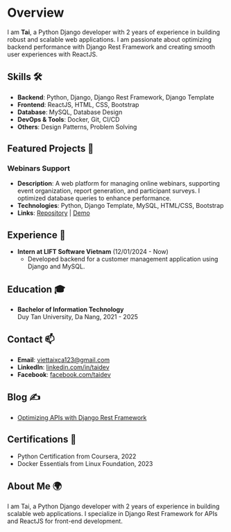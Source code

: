 # Overview

I am **Tai**, a Python Django developer with 2 years of experience in building robust and scalable web applications. I am passionate about optimizing backend performance with Django Rest Framework and creating smooth user experiences with ReactJS.

## Skills 🛠️

- **Backend**: Python, Django, Django Rest Framework, Django Template
- **Frontend**: ReactJS, HTML, CSS, Bootstrap
- **Database**: MySQL, Database Design
- **DevOps & Tools**: Docker, Git, CI/CD
- **Others**: Design Patterns, Problem Solving

## Featured Projects 🚀

### Webinars Support

- **Description**: A web platform for managing online webinars, supporting event organization, report generation, and participant surveys. I optimized database queries to enhance performance.
- **Technologies**: Python, Django Template, MySQL, HTML/CSS, Bootstrap
- **Links**: [Repository](https://github.com/yourusername/webinars-support) | [Demo](https://webinars-support.herokuapp.com)

## Experience 💼

- **Intern at LIFT Software Vietnam** (12/01/2024 - Now)
  - Developed backend for a customer management application using Django and MySQL.

## Education 🎓

- **Bachelor of Information Technology**  
  Duy Tan University, Da Nang, 2021 - 2025

## Contact 📫

- **Email**: [viettaixca123@gmail.com](mailto:viettaixca123@gmail.com)
- **LinkedIn**: [linkedin.com/in/taidev](https://linkedin.com/in/taidev)
- **Facebook**: [facebook.com/taidev](https://facebook.com/taidev)

## Blog ✍️

- [Optimizing APIs with Django Rest Framework](https://dev.to/taidev/optimize-api)

## Certifications 🏅

- Python Certification from Coursera, 2022
- Docker Essentials from Linux Foundation, 2023

## About Me 🌍

I am Tai, a Python Django developer with 2 years of experience in building scalable web applications. I specialize in Django Rest Framework for APIs and ReactJS for front-end development.

